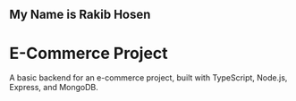 ## My Name is Rakib Hosen

# E-Commerce Project

A basic backend for an e-commerce project, built with TypeScript, Node.js, Express, and MongoDB.
